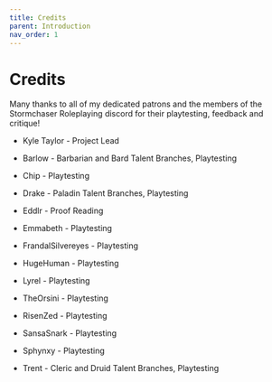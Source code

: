 ```yaml
---
title: Credits
parent: Introduction
nav_order: 1
---
```


# Credits
Many thanks to all of my dedicated patrons and the members of the Stormchaser Roleplaying discord for their playtesting, feedback and critique!

* Kyle Taylor - Project Lead

* Barlow - Barbarian and Bard Talent Branches, Playtesting
* Chip - Playtesting
* Drake - Paladin Talent Branches, Playtesting
* Eddlr - Proof Reading
* Emmabeth - Playtesting
* FrandalSilvereyes - Playtesting
* HugeHuman - Playtesting
* Lyrel - Playtesting
* TheOrsini - Playtesting
* RisenZed - Playtesting
* SansaSnark - Playtesting
* Sphynxy - Playtesting
* Trent - Cleric and Druid Talent Branches, Playtesting
